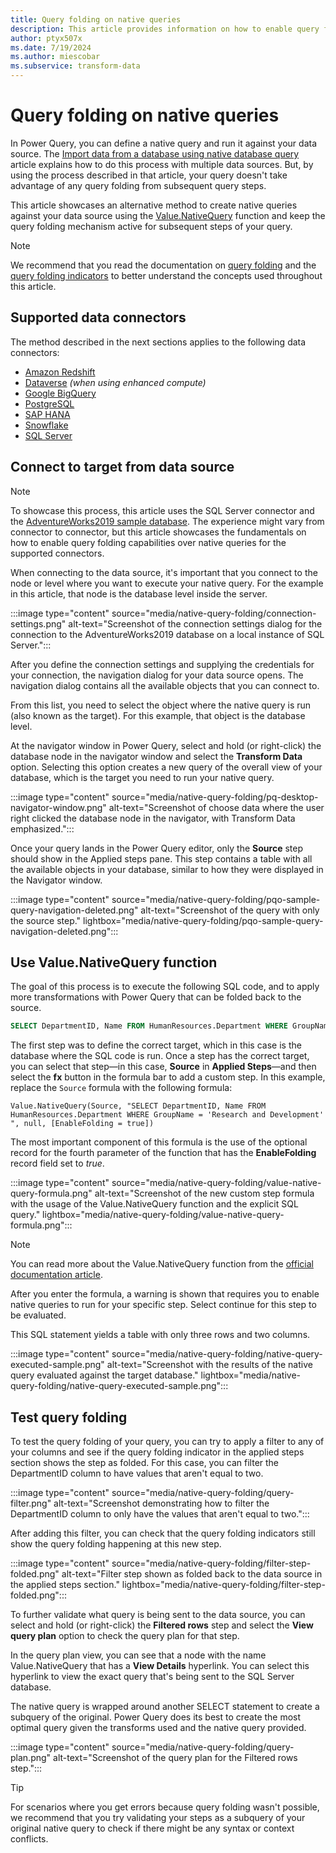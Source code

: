 ```yaml
---
title: Query folding on native queries
description: This article provides information on how to enable query folding against queries that use the Value.NativeQuery function.
author: ptyx507x
ms.date: 7/19/2024
ms.author: miescobar
ms.subservice: transform-data
---
```


# Query folding on native queries

In Power Query, you can define a native query and run it against your data source. The [Import data from a database using native database query](native-database-query.md) article explains how to do this process with multiple data sources. But, by using the process described in that article, your query doesn't take advantage of any query folding from subsequent query steps.

This article showcases an alternative method to create native queries against your data source using the [Value.NativeQuery](/powerquery-m/value-nativequery) function and keep the query folding mechanism active for subsequent steps of your query.

> [!NOTE]
>We recommend that you read the documentation on [query folding](query-folding-basics.md) and the [query folding indicators](query-folding-basics.md) to better understand the concepts used throughout this article.

## Supported data connectors

The method described in the next sections applies to the following data connectors:

* [Amazon Redshift](connectors/amazon-redshift.md)
* [Dataverse](connectors/dataverse.md) *(when using enhanced compute)*
* [Google BigQuery](connectors/google-bigquery.md)
* [PostgreSQL](connectors/postgresql.md)
* [SAP HANA](connectors/sap-hana/overview.md)
* [Snowflake](connectors/snowflake.md)
* [SQL Server](connectors/sql-server.md)

## Connect to target from data source

> [!NOTE]
>To showcase this process, this article uses the SQL Server connector and the [AdventureWorks2019 sample database](/sql/samples/adventureworks-install-configure).
>The experience might vary from connector to connector, but this article showcases the fundamentals on how to enable query folding capabilities over native queries for the supported connectors.

When connecting to the data source, it's important that you connect to the node or level where you want to execute your native query. For the example in this article, that node is the database level inside the server.

:::image type="content" source="media/native-query-folding/connection-settings.png" alt-text="Screenshot of the connection settings dialog for the connection to the AdventureWorks2019 database on a local instance of SQL Server.":::

After you define the connection settings and supplying the credentials for your connection, the navigation dialog for your data source opens. The navigation dialog contains all the available objects that you can connect to.

From this list, you need to select the object where the native query is run (also known as the target). For this example, that object is the database level.

At the navigator window in Power Query, select and hold (or right-click) the database node in the navigator window and select the **Transform Data** option. Selecting this option creates a new query of the overall view of your database, which is the target you need to run your native query.

:::image type="content" source="media/native-query-folding/pq-desktop-navigator-window.png" alt-text="Screenshot of choose data where the user right clicked the database node in the navigator, with Transform Data emphasized.":::

Once your query lands in the Power Query editor, only the **Source** step should show in the Applied steps pane. This step contains a table with all the available objects in your database, similar to how they were displayed in the Navigator window.

:::image type="content" source="media/native-query-folding/pqo-sample-query-navigation-deleted.png" alt-text="Screenshot of the query with only the source step." lightbox="media/native-query-folding/pqo-sample-query-navigation-deleted.png":::

## Use Value.NativeQuery function

The goal of this process is to execute the following SQL code, and to apply more transformations with Power Query that can be folded back to the source.

```sql
SELECT DepartmentID, Name FROM HumanResources.Department WHERE GroupName = 'Research and Development'
```

The first step was to define the correct target, which in this case is the database where the SQL code is run.
Once a step has the correct target, you can select that step&mdash;in this case, **Source** in **Applied Steps**&mdash;and then select the **fx** button in the formula bar to add a custom step. In this example, replace the `Source` formula with the following formula:

```powerquery-m
Value.NativeQuery(Source, "SELECT DepartmentID, Name FROM HumanResources.Department WHERE GroupName = 'Research and Development'  ", null, [EnableFolding = true])
```

The most important component of this formula is the use of the optional record for the fourth parameter of the function that has the **EnableFolding** record field set to *true*.

:::image type="content" source="media/native-query-folding/value-native-query-formula.png" alt-text="Screenshot of the new custom step formula with the usage of the Value.NativeQuery function and the explicit SQL query." lightbox="media/native-query-folding/value-native-query-formula.png":::

> [!NOTE]
>You can read more about the Value.NativeQuery function from the [official documentation article](/powerquery-m/value-nativequery).

After you enter the formula, a warning is shown that requires you to enable native queries to run for your specific step. Select continue for this step to be evaluated.

This SQL statement yields a table with only three rows and two columns.

:::image type="content" source="media/native-query-folding/native-query-executed-sample.png" alt-text="Screenshot with the results of the native query evaluated against the target database." lightbox="media/native-query-folding/native-query-executed-sample.png":::

## Test query folding

To test the query folding of your query, you can try to apply a filter to any of your columns and see if the query folding indicator in the applied steps section shows the step as folded. For this case, you can filter the DepartmentID column to have values that aren't equal to two.

:::image type="content" source="media/native-query-folding/query-filter.png" alt-text="Screenshot demonstrating how to filter the DepartmentID column to only have the values that aren't equal to two.":::

After adding this filter, you can check that the query folding indicators still show the query folding happening at this new step.

:::image type="content" source="media/native-query-folding/filter-step-folded.png" alt-text="Filter step shown as folded back to the data source in the applied steps section." lightbox="media/native-query-folding/filter-step-folded.png":::

To further validate what query is being sent to the data source, you can select and hold (or right-click) the **Filtered rows** step and select the **View query plan** option to check the query plan for that step.

In the query plan view, you can see that a node with the name Value.NativeQuery that has a **View Details** hyperlink. You can select this hyperlink to view the exact query that's being sent to the SQL Server database.

The native query is wrapped around another SELECT statement to create a subquery of the original. Power Query does its best to create the most optimal query given the transforms used and the native query provided.

:::image type="content" source="media/native-query-folding/query-plan.png" alt-text="Screenshot of the query plan for the Filtered rows step.":::

> [!TIP]
>For scenarios where you get errors because query folding wasn't possible, we recommend that you try validating your steps as a subquery of your original native query to check if there might be any syntax or context conflicts.
